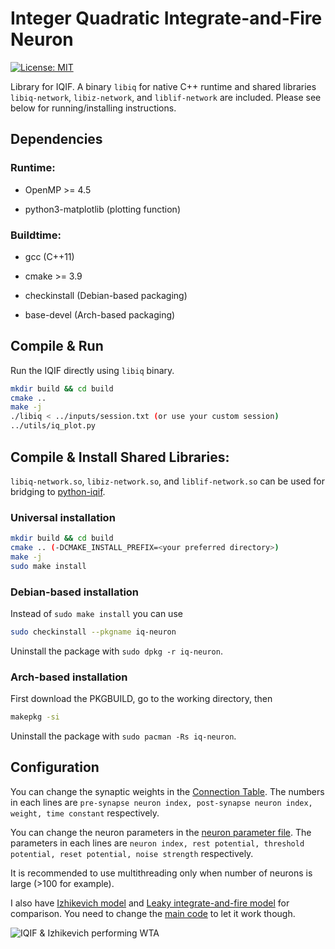 # Integer Quadratic Integrate-and-Fire Neuron

[![License: MIT](https://img.shields.io/badge/License-MIT-yellow.svg)](https://opensource.org/licenses/MIT)

Library for IQIF. A binary `libiq` for native C++ runtime and shared libraries `libiq-network`, `libiz-network`, and `liblif-network` are included. Please see below for running/installing instructions.

## Dependencies

### Runtime:

* OpenMP >= 4.5

* python3-matplotlib (plotting function)

### Buildtime:

* gcc (C++11)

* cmake >= 3.9

* checkinstall (Debian-based packaging)

* base-devel (Arch-based packaging)

## Compile & Run

Run the IQIF directly using `libiq` binary.

```bash
mkdir build && cd build
cmake ..
make -j
./libiq < ../inputs/session.txt (or use your custom session)
../utils/iq_plot.py
```

## Compile & Install Shared Libraries:

`libiq-network.so`, `libiz-network.so`, and `liblif-network.so` can be used for bridging to [python-iqif](https://github.com/twetto/python-iqif).

### Universal installation

```bash
mkdir build && cd build
cmake .. (-DCMAKE_INSTALL_PREFIX=<your preferred directory>)
make -j
sudo make install
```

### Debian-based installation

Instead of `sudo make install` you can use

```bash
sudo checkinstall --pkgname iq-neuron
```

Uninstall the package with `sudo dpkg -r iq-neuron`.

### Arch-based installation

First download the PKGBUILD, go to the working directory, then

```bash
makepkg -si
```

Uninstall the package with `sudo pacman -Rs iq-neuron`.

## Configuration

You can change the synaptic weights in the [Connection Table](inputs/Connection_Table_IQIF.txt). The numbers in each lines are `pre-synapse neuron index, post-synapse neuron index, weight, time constant` respectively.

You can change the neuron parameters in the [neuron parameter file](inputs/neuronParameter_IQIF.txt). The parameters in each lines are `neuron index, rest potential, threshold potential, reset potential, noise strength` respectively.

It is recommended to use multithreading only when number of neurons is large (>100 for example).

I also have [Izhikevich model](include/iz_network.h) and [Leaky integrate-and-fire model](include/lif_network.h) for comparison. You need to change the [main code](src/main.cpp) to let it work though.

![IQIF & Izhikevich performing WTA](WTA.png)

